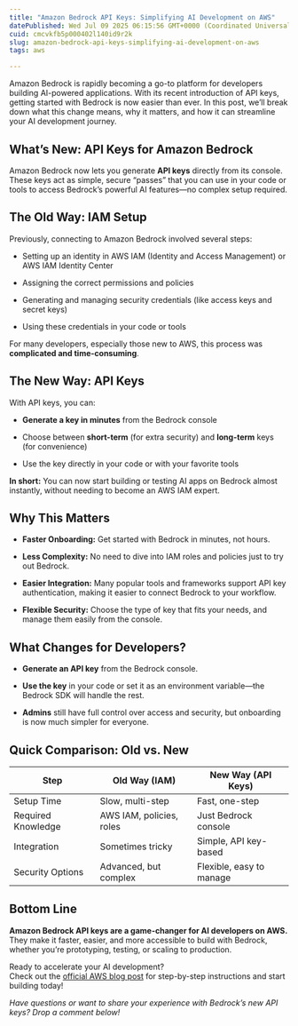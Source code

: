 ```yaml
---
title: "Amazon Bedrock API Keys: Simplifying AI Development on AWS"
datePublished: Wed Jul 09 2025 06:15:56 GMT+0000 (Coordinated Universal Time)
cuid: cmcvkfb5p000402l140id9r2k
slug: amazon-bedrock-api-keys-simplifying-ai-development-on-aws
tags: aws

---
```


Amazon Bedrock is rapidly becoming a go-to platform for developers building AI-powered applications. With its recent introduction of API keys, getting started with Bedrock is now easier than ever. In this post, we’ll break down what this change means, why it matters, and how it can streamline your AI development journey.

## **What’s New: API Keys for Amazon Bedrock**

Amazon Bedrock now lets you generate **API keys** directly from its console. These keys act as simple, secure “passes” that you can use in your code or tools to access Bedrock’s powerful AI features—no complex setup required.

## **The Old Way: IAM Setup**

Previously, connecting to Amazon Bedrock involved several steps:

* Setting up an identity in AWS IAM (Identity and Access Management) or AWS IAM Identity Center
    
* Assigning the correct permissions and policies
    
* Generating and managing security credentials (like access keys and secret keys)
    
* Using these credentials in your code or tools
    

For many developers, especially those new to AWS, this process was **complicated and time-consuming**.

## **The New Way: API Keys**

With API keys, you can:

* **Generate a key in minutes** from the Bedrock console
    
* Choose between **short-term** (for extra security) and **long-term** keys (for convenience)
    
* Use the key directly in your code or with your favorite tools
    

**In short:** You can now start building or testing AI apps on Bedrock almost instantly, without needing to become an AWS IAM expert.

## **Why This Matters**

* **Faster Onboarding:** Get started with Bedrock in minutes, not hours.
    
* **Less Complexity:** No need to dive into IAM roles and policies just to try out Bedrock.
    
* **Easier Integration:** Many popular tools and frameworks support API key authentication, making it easier to connect Bedrock to your workflow.
    
* **Flexible Security:** Choose the type of key that fits your needs, and manage them easily from the console.
    

## **What Changes for Developers?**

* **Generate an API key** from the Bedrock console.
    
* **Use the key** in your code or set it as an environment variable—the Bedrock SDK will handle the rest.
    
* **Admins** still have full control over access and security, but onboarding is now much simpler for everyone.
    

## **Quick Comparison: Old vs. New**

| **Step** | **Old Way (IAM)** | **New Way (API Keys)** |
| --- | --- | --- |
| Setup Time | Slow, multi-step | Fast, one-step |
| Required Knowledge | AWS IAM, policies, roles | Just Bedrock console |
| Integration | Sometimes tricky | Simple, API key-based |
| Security Options | Advanced, but complex | Flexible, easy to manage |

## **Bottom Line**

**Amazon Bedrock API keys are a game-changer for AI developers on AWS.** They make it faster, easier, and more accessible to build with Bedrock, whether you’re prototyping, testing, or scaling to production.

Ready to accelerate your AI development?  
Check out the [official AWS blog post](https://aws.amazon.com/blogs/machine-learning/accelerate-ai-development-with-amazon-bedrock-api-keys/) for step-by-step instructions and start building today!

*Have questions or want to share your experience with Bedrock’s new API keys? Drop a comment below!*